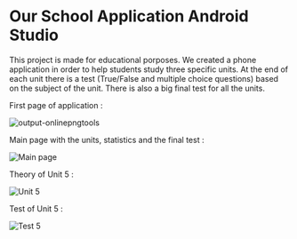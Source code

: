 # Our School Application Android Studio

This project is made for educational porposes. We created a phone application in order to help students study three specific units. At the end of each unit there is a test (True/False and multiple choice questions) based on the subject of the unit. There is also a big final test for all the units. 

First page of application : 

![output-onlinepngtools](https://github.com/KaterinaGavala/Our-School-Application-Android-Studio/assets/121763578/dc27e32c-a4aa-448a-926a-19de4dc0dc8f)


Main page with the units, statistics and the final test :

![Main page](https://github.com/KaterinaGavala/Our-School-Application-Android-Studio/assets/121763578/83054efc-9f67-484d-8191-b407c08e9b34)


Theory of Unit 5 :

![Unit 5](https://github.com/KaterinaGavala/Our-School-Application-Android-Studio/assets/121763578/955a5f91-7d64-4b5b-a57d-4de9923244ff)



Test of Unit 5 :

![Test 5](https://github.com/KaterinaGavala/Our-School-Application-Android-Studio/assets/121763578/96aa52f0-7f92-42b7-88dc-fc3cc6e58d6b)


